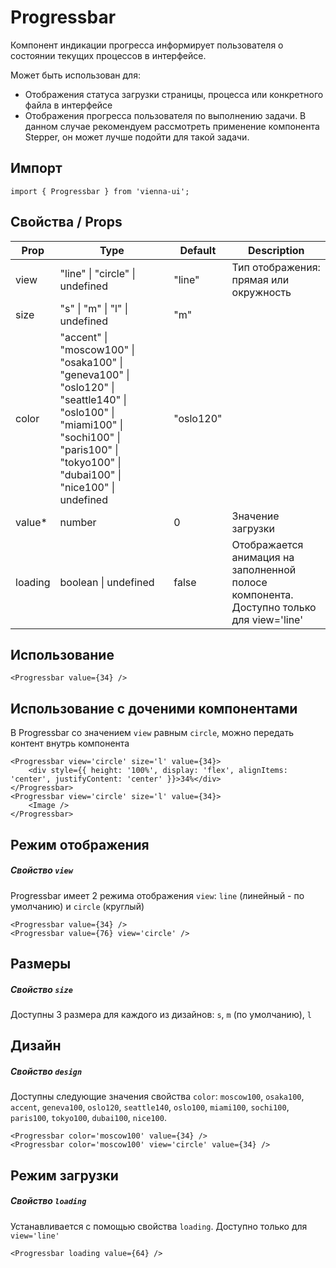 # Progressbar

Компонент индикации прогресса информирует пользователя о состоянии текущих процессов в интерфейсе.

Может быть использован для:

-   Отображения статуса загрузки страницы, процесса или конкретного файла в интерфейсе
-   Отображения прогресса пользователя по выполнению задачи. В данном случае рекомендуем рассмотреть применение компонента Stepper, он может лучше подойти для такой задачи.

## Импорт

```
import { Progressbar } from 'vienna-ui';
```

## Свойства / Props

| Prop | Type | Default | Description |
| --- | --- | --- | --- |
| view | "line" \| "circle" \| undefined | "line" | Тип отображения: прямая или окружность |
| size | "s" \| "m" \| "l" \| undefined | "m" |
| color | "accent" \| "moscow100" \| "osaka100" \| "geneva100" \| "oslo120" \| "seattle140" \| "oslo100" \| "miami100" \| "sochi100" \| "paris100" \| "tokyo100" \| "dubai100" \| "nice100" \| undefined | "oslo120" |
| value\* | number | 0 | Значение загрузки |
| loading | boolean \| undefined | false | Отображается анимация на заполненной полосе компонента. Доступно только для view='line' |

## Использование

```
<Progressbar value={34} />
```

## Использование с доченими компонентами

В Progressbar со значением `view` равным `circle`, можно передать контент внутрь компонента

```
<Progressbar view='circle' size='l' value={34}>
    <div style={{ height: '100%', display: 'flex', alignItems: 'center', justifyContent: 'center' }}>34%</div>
</Progressbar>
<Progressbar view='circle' size='l' value={34}>
    <Image />
</Progressbar>
```

## Режим отображения

##### Свойство `view`

Progressbar имеет 2 режима отображения `view`: `line` (линейный - по умолчанию) и `circle` (круглый)

```
<Progressbar value={34} />
<Progressbar value={76} view='circle' />
```

## Размеры

##### Свойство `size`

Доступны 3 размера для каждого из дизайнов: `s`, `m` (по умолчанию), `l`

## Дизайн

##### Свойство `design`

Доступны следующие значения свойства `color`: `moscow100`, `osaka100`, `accent`, `geneva100`, `oslo120`, `seattle140`, `oslo100`, `miami100`, `sochi100`, `paris100`, `tokyo100`, `dubai100`, `nice100`.

```
<Progressbar color='moscow100' value={34} />
<Progressbar color='moscow100' view='circle' value={34} />
```

## Режим загрузки

##### Свойство `loading`

Устанавливается с помощью свойства `loading`. Доступно только для `view='line'`

```
<Progressbar loading value={64} />
```
